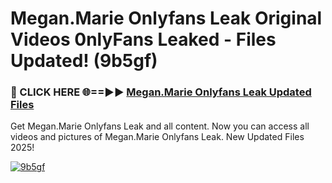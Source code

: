 # Megan.Marie Onlyfans Leak Original Videos 0nlyFans Leaked - Files Updated! (9b5gf)

<h3>🔴 CLICK HERE 🌐==►► <a href="https://best4dudes.click/HH4t6V" rel="nofollow">Megan.Marie Onlyfans Leak Updated Files</a></h3>

Get Megan.Marie Onlyfans Leak and all content. Now you can access all videos and pictures of Megan.Marie Onlyfans Leak. New Updated Files 2025!

[![9b5gf](https://github.com/user-attachments/assets/8c521d6e-e6e3-4a75-9320-d58ab9d79d5b)](https://best4dudes.click/HH4t6V)
